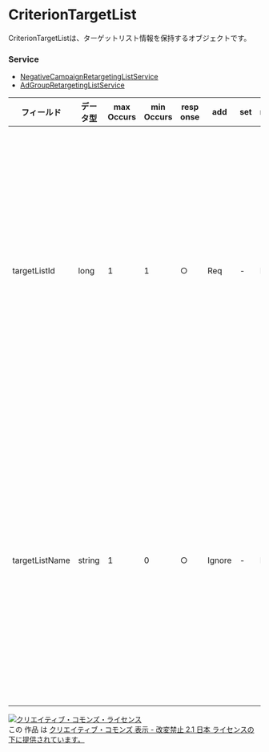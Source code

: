 # CriterionTargetList
CriterionTargetListは、ターゲットリスト情報を保持するオブジェクトです。

### Service
+ [NegativeCampaignRetargetingListService](../services/NegativeCampaignRetargetingListService.md)
+ [AdGroupRetargetingListService](../services/AdGroupRetargetingListService.md)

| フィールド | データ型 | max<br>Occurs | min<br>Occurs | resp<br>onse | add | set | remove | 説明 | 
|---|---|---|---|---|---|---|---|---|
| targetListId| long| 1| 1| ○| Req| -| Req| ターゲットリストIDです。<br>※ 広告グループレベルでのターゲットリスト設定の場合、すべてReqです。|
| targetListName| string| 1| 0| ○| Ignore| -| Ignore| ターゲットリスト名です。<br>※ 広告グループレベルでのターゲットリスト設定の場合、すべてReqです。 |

<a rel="license" href="http://creativecommons.org/licenses/by-nd/2.1/jp/"><img alt="クリエイティブ・コモンズ・ライセンス" style="border-width:0" src="https://i.creativecommons.org/l/by-nd/2.1/jp/88x31.png" /></a><br />この 作品 は <a rel="license" href="http://creativecommons.org/licenses/by-nd/2.1/jp/">クリエイティブ・コモンズ 表示 - 改変禁止 2.1 日本 ライセンスの下に提供されています。</a>
